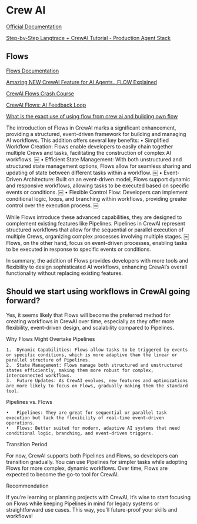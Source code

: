 # Crew AI

[Official Documentation](https://docs.crewai.com/introduction)

[Step-by-Step Langtrace + CrewAI Tutorial - Production Agent Stack](https://www.youtube.com/watch?v=dh9zv8EUwBA)

## Flows

[Flows Documentation](https://docs.crewai.com/concepts/flows)

[Amazing NEW CrewAI Feature for AI Agents...FLOW Explained](https://www.youtube.com/watch?v=EEzpeJqvb_w)

[CrewAI Flows Crash Course](https://www.youtube.com/watch?v=8PtGcNE01yo)

[CrewAI Flows: AI Feedback Loop](https://www.youtube.com/watch?v=HXP3u_D_xSY)

[What is the exact use of using flow from crew ai and building own flow](https://community.crewai.com/t/what-is-the-exact-use-of-using-flow-from-crew-ai-and-building-own-flow/1103)

The introduction of Flows in CrewAI marks a significant enhancement, providing a structured, event-driven framework for building and managing AI workflows. This addition offers several key benefits:
	•	Simplified Workflow Creation: Flows enable developers to easily chain together multiple Crews and tasks, facilitating the construction of complex AI workflows. ￼
	•	Efficient State Management: With both unstructured and structured state management options, Flows allow for seamless sharing and updating of state between different tasks within a workflow. ￼
	•	Event-Driven Architecture: Built on an event-driven model, Flows support dynamic and responsive workflows, allowing tasks to be executed based on specific events or conditions. ￼
	•	Flexible Control Flow: Developers can implement conditional logic, loops, and branching within workflows, providing greater control over the execution process. ￼

While Flows introduce these advanced capabilities, they are designed to complement existing features like Pipelines. Pipelines in CrewAI represent structured workflows that allow for the sequential or parallel execution of multiple Crews, organizing complex processes involving multiple stages. ￼ Flows, on the other hand, focus on event-driven processes, enabling tasks to be executed in response to specific events or conditions.

In summary, the addition of Flows provides developers with more tools and flexibility to design sophisticated AI workflows, enhancing CrewAI’s overall functionality without replacing existing features.

## Should we start using workflows in CrewAI going forward?

Yes, it seems likely that Flows will become the preferred method for creating workflows in CrewAI over time, especially as they offer more flexibility, event-driven design, and scalability compared to Pipelines.

Why Flows Might Overtake Pipelines

	1.	Dynamic Capabilities: Flows allow tasks to be triggered by events or specific conditions, which is more adaptive than the linear or parallel structure of Pipelines.
	2.	State Management: Flows manage both structured and unstructured states efficiently, making them more robust for complex, interconnected workflows.
	3.	Future Updates: As CrewAI evolves, new features and optimizations are more likely to focus on Flows, gradually making them the standard tool.

Pipelines vs. Flows

	•	Pipelines: They are great for sequential or parallel task execution but lack the flexibility of real-time event-driven operations.
	•	Flows: Better suited for modern, adaptive AI systems that need conditional logic, branching, and event-driven triggers.

Transition Period

For now, CrewAI supports both Pipelines and Flows, so developers can transition gradually. You can use Pipelines for simpler tasks while adopting Flows for more complex, dynamic workflows. Over time, Flows are expected to become the go-to tool for CrewAI.

Recommendation

If you’re learning or planning projects with CrewAI, it’s wise to start focusing on Flows while keeping Pipelines in mind for legacy systems or straightforward use cases. This way, you’ll future-proof your skills and workflows!
